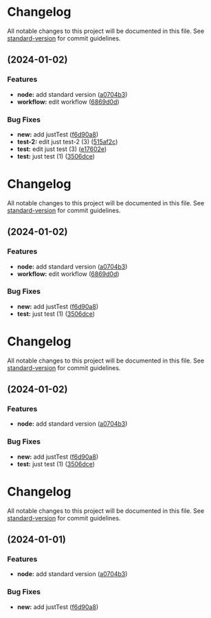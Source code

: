 # Changelog

All notable changes to this project will be documented in this file. See [standard-version](https://github.com/conventional-changelog/standard-version) for commit guidelines.

## [](https://github.com/danggro/multi-container-deploy-test/compare/v0.1.12...v) (2024-01-02)


### Features

* **node:** add standard version ([a0704b3](https://github.com/danggro/multi-container-deploy-test/commit/a0704b384232599a25dbcafa67e6f59d743602ea))
* **workflow:** edit workflow ([6869d0d](https://github.com/danggro/multi-container-deploy-test/commit/6869d0d343a4bc8d1d2e957e9320e22d3cfc63ee))


### Bug Fixes

* **new:** add justTest ([f6d90a8](https://github.com/danggro/multi-container-deploy-test/commit/f6d90a871ca8eaf9cc790bc255fd207cdf36690d))
* **test-2:** edit just test-2 (3) ([515af2c](https://github.com/danggro/multi-container-deploy-test/commit/515af2ce090639e8898f62f909d286aaabc634d6))
* **test:** edit just test (3) ([e17602e](https://github.com/danggro/multi-container-deploy-test/commit/e17602e7c0963a0c4b36c154fae613ab0f957c54))
* **test:** just test (1) ([3506dce](https://github.com/danggro/multi-container-deploy-test/commit/3506dcef17a1f1569c9b16ab81c5ac061ac5e111))

# Changelog

All notable changes to this project will be documented in this file. See [standard-version](https://github.com/conventional-changelog/standard-version) for commit guidelines.

## [](https://github.com/danggro/multi-container-deploy-test/compare/v0.1.12...v) (2024-01-02)


### Features

* **node:** add standard version ([a0704b3](https://github.com/danggro/multi-container-deploy-test/commit/a0704b384232599a25dbcafa67e6f59d743602ea))
* **workflow:** edit workflow ([6869d0d](https://github.com/danggro/multi-container-deploy-test/commit/6869d0d343a4bc8d1d2e957e9320e22d3cfc63ee))


### Bug Fixes

* **new:** add justTest ([f6d90a8](https://github.com/danggro/multi-container-deploy-test/commit/f6d90a871ca8eaf9cc790bc255fd207cdf36690d))
* **test:** just test (1) ([3506dce](https://github.com/danggro/multi-container-deploy-test/commit/3506dcef17a1f1569c9b16ab81c5ac061ac5e111))

# Changelog

All notable changes to this project will be documented in this file. See [standard-version](https://github.com/conventional-changelog/standard-version) for commit guidelines.

## [](https://github.com/danggro/multi-container-deploy-test/compare/v0.1.12...v) (2024-01-02)


### Features

* **node:** add standard version ([a0704b3](https://github.com/danggro/multi-container-deploy-test/commit/a0704b384232599a25dbcafa67e6f59d743602ea))


### Bug Fixes

* **new:** add justTest ([f6d90a8](https://github.com/danggro/multi-container-deploy-test/commit/f6d90a871ca8eaf9cc790bc255fd207cdf36690d))
* **test:** just test (1) ([3506dce](https://github.com/danggro/multi-container-deploy-test/commit/3506dcef17a1f1569c9b16ab81c5ac061ac5e111))

# Changelog

All notable changes to this project will be documented in this file. See [standard-version](https://github.com/conventional-changelog/standard-version) for commit guidelines.

## [](https://github.com/danggro/multi-container-deploy-test/compare/v0.1.12...v) (2024-01-01)


### Features

* **node:** add standard version ([a0704b3](https://github.com/danggro/multi-container-deploy-test/commit/a0704b384232599a25dbcafa67e6f59d743602ea))


### Bug Fixes

* **new:** add justTest ([f6d90a8](https://github.com/danggro/multi-container-deploy-test/commit/f6d90a871ca8eaf9cc790bc255fd207cdf36690d))
